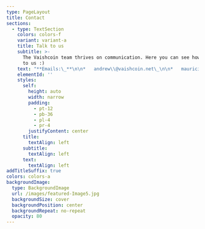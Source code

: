 ```yaml
---
type: PageLayout
title: Contact
sections:
  - type: TextSection
    colors: colors-f
    variant: variant-a
    title: Talk to us
    subtitle: >-
      The Vaishcoin team thrives on communication. Here you can see how to talk
      to us :)
    text: "**Emails:\_**\n\n*   andrew\\@vaishcoin.net\_\n\n*   mauricio\\@vaishcoin.net\n\n*   kevin\\@vaishcoin.net\n\n**Phone:** \n\n*   (608) 88-Vaish (82474)\n\n"
    elementId: ''
    styles:
      self:
        height: auto
        width: narrow
        padding:
          - pt-12
          - pb-36
          - pl-4
          - pr-4
        justifyContent: center
      title:
        textAlign: left
      subtitle:
        textAlign: left
      text:
        textAlign: left
addTitleSuffix: true
colors: colors-a
backgroundImage:
  type: BackgroundImage
  url: /images/featured-Image5.jpg
  backgroundSize: cover
  backgroundPosition: center
  backgroundRepeat: no-repeat
  opacity: 80
---
```

